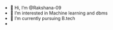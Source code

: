 - 👋 Hi, I’m @Rakshana-09
- 👀 I’m interested in Machine learning and dbms
- 🌱 I’m currently pursuing B.tech
-

<!---
Rakshana-09/Rakshana-09 is a ✨ special ✨ repository because its `README.md` (this file) appears on your GitHub profile.
You can click the Preview link to take a look at your changes.
--->
